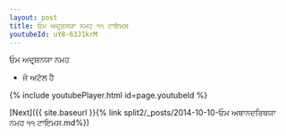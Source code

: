 ```yaml
---
layout: post
title: ਓਮ ਅਦਰ੍ਸ਼ਨਯਾ ਨਮਹ ੧੧ ਟਾਇਮਸ
youtubeId: uY8-63J1krM
---
```

 
 
 ਓਮ ਅਦਰ੍ਸ਼ਨਯਾ ਨਮਹ  
 
 -  ਜੋ ਅਟੱਲ ਹੈ 
 
  
 
  
 
 
 
 
 
 


{% include youtubePlayer.html id=page.youtubeId %}
 
[Next]({{ site.baseurl }}{% link  split2/_posts/2014-10-10-ਓਮ ਅਥਾਨਦਰਿਥਯਾ ਨਮਹ ੧੧ ਟਾਇਮਸ.md%})
 
